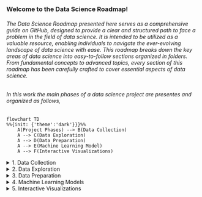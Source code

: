 ### Welcome to the Data Science Roadmap!

###### The Data Science Roadmap presented here serves as a comprehensive guide on GitHub, designed to provide a clear and structured path to face a problem in the field of data science. It is intended to be utilized as a valuable resource, enabling individuals to navigate the ever-evolving landscape of data science with ease. This roadmap breaks down the key areas of data science into easy-to-follow sections organized in folders. From fundamental concepts to advanced topics, every section of this roadmap has been carefully crafted to cover essential aspects of data science.

###### In this work the main phases of a data science project are presentes and organized as follows,

[comment]: <> ('theme': 'forest','themeVariables': {'primaryColor': "#ffcccc",'secondaryColor': "#fff0cc",'tertiaryColor': "#fff0f0" })
```mermaid
flowchart TD
%%{init: {'theme':'dark'}}}%%
    A(Project Phases) --> B(Data Collection)
    A --> C(Data Exploration)
    A --> D(Data Preparation)
    A --> E(Machine Learning Model)
    A --> F(Interactive Visualizations)
```

[comment]: <> (--------------------------------------------------------------------------------------------------)
<details><summary>1. Data Collection</summary>
<p>
  
###### SQL, which stands for Structured Query Language, is a fundamental tool used in data science for managing and manipulating structured data stored in relational databases. It provides a standardized way to interact with databases and extract valuable insights from large datasets. Although SQL languages all share a basic structure, some of the specific commands and styles can differ slightly. Popular dialects include MySQL, SQLite, SQL Server, Oracle SQL, and more. 
 
* ##### What the query looks like
    * ###### SELECT --> FROM --> WHERE --> GROUP BY --> HAVING --> ORDER BY --> LIMIT
* ##### How it is executed
    * ###### FROM --> WHERE --> GROUP BY --> HAVING --> SELECT --> ORDER BY --> LIMIT    

    <details>
    <summary>Subsection 1.1</summary>
        
    ##### Where
        
    ###### The SQL WHERE clause is used to filter data based on specific conditions in a SELECT, UPDATE, or DELETE statement. It allows you to specify a condition that must be met for a row to be included in the result set or for an action to be performed.

    ```
    SELECT column1, column2, ...
    FROM table_name
    WHERE condition;
    ```
     
</p>
</details>

[comment]: <> (--------------------------------------------------------------------------------------------------)
<details><summary>2. Data Exploration</summary>
<p>
  
  * Descriptive Statistics
    *  Qualitative Variables
    *  Quantitative Variables 
  * Data Visualization
    *  Line,plots
    *  scatter plots
    *  boxplots
    *  histograms
    *  heatmaps
    *  corplots
    *  bubble maps
  
</p>
</details>

[comment]: <> (--------------------------------------------------------------------------------------------------)
<details><summary>3. Data Preparation</summary>
<p>
  
  * Handling missing values
  * Outlier detection
  * Feature Engineering 
  * Feature projection techniques 
  * Feature selection
  * Balancing data
  * Splitting data
  
</p>
</details>

[comment]: <> (--------------------------------------------------------------------------------------------------)
<details><summary>4. Machine Learning Models</summary>
<p>
  
  * Supervised Learning 
    *  Ex
  * Unsupervised Learning 
  * Forecasting time series 
  
</p>
</details>

[comment]: <> (--------------------------------------------------------------------------------------------------)
<details><summary>5. Interactive Visualizations</summary>
<p>
  
  * Supervised Learning 
    *  Ex
  * Unsupervised Learning 
  * Forecasting time series 
  
</p>
</details>


